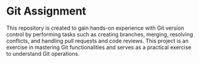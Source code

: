 # Git Assignment

This repository is created to gain hands-on experience with Git version control by performing tasks such as creating branches, merging, resolving conflicts, and handling pull requests and code reviews.
This project is an exercise in mastering Git functionalities and serves as a practical exercise to understand Git operations.
